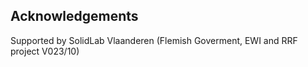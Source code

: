 ## Acknowledgements

Supported by SolidLab Vlaanderen (Flemish Goverment, EWI and RRF project V023/10)
